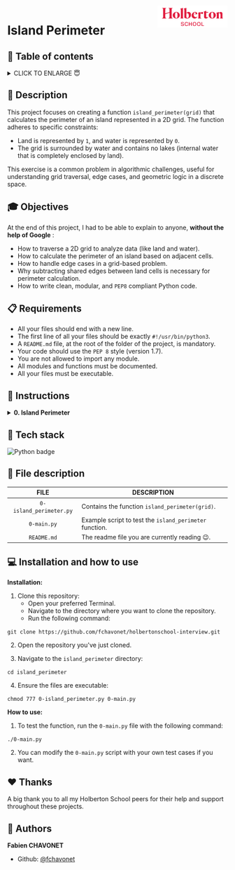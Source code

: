 <img  height="50px" align="right" src="https://raw.githubusercontent.com/fchavonet/fchavonet/main/resources/images/logo-holberton_school.png" alt="Holberton School logo">

# Island Perimeter

## 🔖 Table of contents

<details>
        <summary>
        CLICK TO ENLARGE 😇
        </summary>
        📄 <a href="#description">Description</a>
        <br>
        🎓 <a href="#objectives">Objectives</a>
        <br>
        📋 <a href="#requirements">Requirements</a>
        <br>
        📝 <a href="#instructions">Instructions</a>
        <br>
        🔨 <a href="#tech-stack">Tech stack</a>
        <br>
        📂 <a href="#files-description">Files description</a>
        <br>
        💻 <a href="#installation_and_how_to_use">Installation and how to use</a>
        <br>
        ♥️ <a href="#thanks">Thanks</a>
        <br>
        👷 <a href="#authors">Authors</a>
</details>

## 📄 <span id="description">Description</span>

This project focuses on creating a function `island_perimeter(grid)` that calculates the perimeter of an island represented in a 2D grid. The function adheres to specific constraints:

- Land is represented by `1`, and water is represented by `0`.
- The grid is surrounded by water and contains no lakes (internal water that is completely enclosed by land).

This exercise is a common problem in algorithmic challenges, useful for understanding grid traversal, edge cases, and geometric logic in a discrete space.

## 🎓 <span id="objectives">Objectives</span>

At the end of this project, I had to be able to explain to anyone, **without the help of Google** :

- How to traverse a 2D grid to analyze data (like land and water).
- How to calculate the perimeter of an island based on adjacent cells.
- How to handle edge cases in a grid-based problem.
- Why subtracting shared edges between land cells is necessary for perimeter calculation.
- How to write clean, modular, and `PEP8` compliant Python code.

## 📋 <span id="requirements">Requirements</span>

- All your files should end with a new line.
- The first line of all your files should be exactly `#!/usr/bin/python3`.
- A `README.md` file, at the root of the folder of the project, is mandatory.
- Your code should use the `PEP 8` style (version 1.7).
- You are not allowed to import any module.
- All modules and functions must be documented.
- All your files must be executable.

## 📝 <span id="instructions">Instructions</span>

<details>
    <summary>
        <b>0. Island Perimeter</b>
    </summary>
    <br>

Create a function `def island_perimeter(grid):` that returns the perimeter of the island described in `grid`:

- `grid` is a list of list of integers:
    - 0 represents water.
    - 1 represents land.
    - Each cell is square, with a side length of 1.
    - Cells are connected horizontally/vertically (not diagonally).
    - `grid` is rectangular, with its width and height not exceeding 100.
- The grid is completely surrounded by water.
- There is only one island (or nothing).
- The island doesn’t have “lakes” (water inside that isn’t connected to the water surrounding the island).

```
guillaume@ubuntu:~/$ cat 0-main.py
#!/usr/bin/python3
"""
0-main
"""
island_perimeter = __import__('0-island_perimeter').island_perimeter

if __name__ == "__main__":
    grid = [
        [0, 0, 0, 0, 0, 0],
        [0, 1, 0, 0, 0, 0],
        [0, 1, 0, 0, 0, 0],
        [0, 1, 1, 1, 0, 0],
        [0, 0, 0, 0, 0, 0]
    ]
    print(island_perimeter(grid))

guillaume@ubuntu:~/$ 
guillaume@ubuntu:~/$ ./0-main.py
12
guillaume@ubuntu:~/$ 
```

#
**Repo:**
- GitHub repository: `holbertonschool-interview`.
- Directory: `island_perimeter`.
- File: `0-island_perimeter.py`.
<hr>
</details>

## 🔨 <span id="tech-stack">Tech stack</span>

<p align="left">
    <img src="https://img.shields.io/badge/PYTHON-3776ab?logo=python&logoColor=white&style=for-the-badge" alt="Python badge">
</p>

## 📂 <span id="files-description">File description</span>

| **FILE**                | **DESCRIPTION**                                           |
| :---------------------: | --------------------------------------------------------- |
| `0-island_perimeter.py` | Contains the function `island_perimeter(grid)`.           | 
| `0-main.py`             | Example script to test the `island_perimeter` function.   |
| `README.md`             | The readme file you are currently reading 😉.             |

## 💻 <span id="installation_and_how_to_use">Installation and how to use</span>

**Installation:**

1. Clone this repository:
    - Open your preferred Terminal.
    - Navigate to the directory where you want to clone the repository.
    - Run the following command:

```
git clone https://github.com/fchavonet/holbertonschool-interview.git
```

2. Open the repository you've just cloned.

3. Navigate to the `island_perimeter` directory:

```
cd island_perimeter
```

4. Ensure the files are executable:

```
chmod 777 0-island_perimeter.py 0-main.py
```

**How to use:**

1. To test the function, run the `0-main.py` file with the following command:

```
./0-main.py
```

2. You can modify the `0-main.py` script with your own test cases if you want.

## ♥️ <span id="thanks">Thanks</span>

A big thank you to all my Holberton School peers for their help and support throughout these projects.

## 👷 <span id="authors">Authors</span>

**Fabien CHAVONET**
- Github: [@fchavonet](https://github.com/fchavonet)
